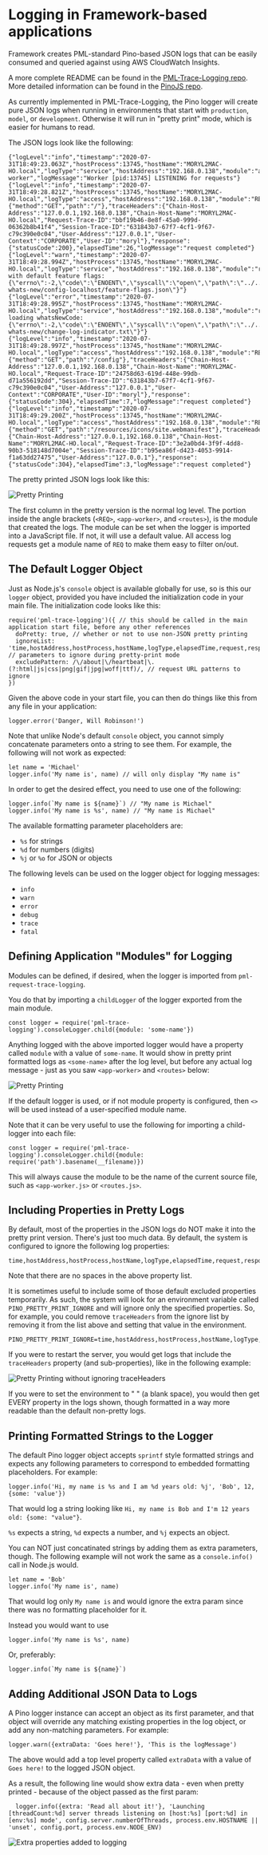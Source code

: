 # Logging in Framework-based applications

Framework creates PML-standard Pino-based JSON logs that can be easily consumed and queried against using AWS CloudWatch Insights.

A more complete README can be found in the [PML-Trace-Logging repo](https://bitbucket.pennmutual.com/projects/WEB/repos/pml-trace-logging/browse).  More detailed information can be found in the [PinoJS repo](https://github.com/pinojs/pino).

As currently implemented in PML-Trace-Logging, the Pino logger will create pure JSON logs when running in environments that start with `production`, `model`, or `development`.  Otherwise it will run in "pretty print" mode, which is easier for humans to read.

The JSON logs look like the following:

    {"logLevel":"info","timestamp":"2020-07-31T18:49:23.063Z","hostProcess":13745,"hostName":"MORYL2MAC-HO.local","logType":"service","hostAddress":"192.168.0.138","module":"app-worker","logMessage":"Worker [pid:13745] LISTENING for requests"}
    {"logLevel":"info","timestamp":"2020-07-31T18:49:28.821Z","hostProcess":13745,"hostName":"MORYL2MAC-HO.local","logType":"access","hostAddress":"192.168.0.138","module":"REQ","request":{"method":"GET","path":"/"},"traceHeaders":{"Chain-Host-Address":"127.0.0.1,192.168.0.138","Chain-Host-Name":"MORYL2MAC-HO.local","Request-Trace-ID":"bbf19b46-8e8f-45a0-999d-06362b8b41f4","Session-Trace-ID":"631843b7-67f7-4cf1-9f67-c79c390e0c04","User-Address":"127.0.0.1","User-Context":"CORPORATE","User-ID":"moryl"},"response":{"statusCode":200},"elapsedTime":26,"logMessage":"request completed"}
    {"logLevel":"warn","timestamp":"2020-07-31T18:49:28.994Z","hostProcess":13745,"hostName":"MORYL2MAC-HO.local","logType":"service","hostAddress":"192.168.0.138","module":"routes","logMessage":"Starting with default feature flags: {\"errno\":-2,\"code\":\"ENOENT\",\"syscall\":\"open\",\"path\":\"../../insight-whats-new/config-localhost/feature-flags.json\"}"}
    {"logLevel":"error","timestamp":"2020-07-31T18:49:28.995Z","hostProcess":13745,"hostName":"MORYL2MAC-HO.local","logType":"service","hostAddress":"192.168.0.138","module":"routes","logMessage":"Error loading whatsNewCode: {\"errno\":-2,\"code\":\"ENOENT\",\"syscall\":\"open\",\"path\":\"../../insight-whats-new/change-log-indicator.txt\"}"}
    {"logLevel":"info","timestamp":"2020-07-31T18:49:28.997Z","hostProcess":13745,"hostName":"MORYL2MAC-HO.local","logType":"access","hostAddress":"192.168.0.138","module":"REQ","request":{"method":"GET","path":"/config"},"traceHeaders":{"Chain-Host-Address":"127.0.0.1,192.168.0.138","Chain-Host-Name":"MORYL2MAC-HO.local","Request-Trace-ID":"24758d63-619d-448e-99db-d71a556192dd","Session-Trace-ID":"631843b7-67f7-4cf1-9f67-c79c390e0c04","User-Address":"127.0.0.1","User-Context":"CORPORATE","User-ID":"moryl"},"response":{"statusCode":304},"elapsedTime":7,"logMessage":"request completed"}
    {"logLevel":"info","timestamp":"2020-07-31T18:49:29.200Z","hostProcess":13745,"hostName":"MORYL2MAC-HO.local","logType":"access","hostAddress":"192.168.0.138","module":"REQ","request":{"method":"GET","path":"/resources/icons/site.webmanifest"},"traceHeaders":{"Chain-Host-Address":"127.0.0.1,192.168.0.138","Chain-Host-Name":"MORYL2MAC-HO.local","Request-Trace-ID":"3e2a0bd4-3f9f-4dd8-90b3-518148d7004e","Session-Trace-ID":"b95ea86f-d423-4053-9914-f1a63dd27475","User-Address":"127.0.0.1"},"response":{"statusCode":304},"elapsedTime":3,"logMessage":"request completed"}

The pretty printed JSON logs look like this:

![Pretty Printing](README_IMAGES/README_LOGGING_pretty.png)

The first column in the pretty version is the normal log level.  The portion inside the angle brackets (`<REQ>`, `<app-worker>`, and `<routes>`), is the module that created the logs.  The module can be set when the logger is imported into a JavaScript file.  If not, it will use a default value.  All access log requests get a module name of `REQ` to make them easy to filter on/out.

## The Default Logger Object

Just as Node.js's `console` object is available globally for use, so is this our `logger` object, provided you have included the initialization code in your main file.  The initialization code looks like this:

    require('pml-trace-logging')({ // this should be called in the main application start file, before any other references
      doPretty: true, // whether or not to use non-JSON pretty printing
      ignoreList: 'time,hostAddress,hostProcess,hostName,logType,elapsedTime,request,response,module', // parameters to ignore during pretty-print mode
      excludePattern: /\/about|\/heartbeat|\.(?:html|js|css|png|gif|jpg|woff|ttf)/, // request URL patterns to ignore
    })

Given the above code in your start file, you can then do things like this from any file in your application:

    logger.error('Danger, Will Robinson!')

Note that unlike Node's default `console` object, you cannot simply concatenate parameters onto a string to see them.  For example, the following will not work as expected:

    let name = 'Michael'
    logger.info('My name is', name) // will only display "My name is"

In order to get the desired effect, you need to use one of the following:

    logger.info(`My name is ${name}`) // "My name is Michael"
    logger.info('My name is %s', name) // "My name is Michael"

The available formatting parameter placeholders are:

- `%s` for strings
- `%d` for numbers (digits)
- `%j` or `%o` for JSON or objects

The following levels can be used on the logger object for logging messages:

- `info`
- `warn`
- `error`
- `debug`
- `trace`
- `fatal`

## Defining Application "Modules" for Logging

Modules can be defined, if desired, when the logger is imported from `pml-request-trace-logging`.

You do that by importing a `childLogger` of the logger exported from the main module.

    const logger = require('pml-trace-logging').consoleLogger.child({module: 'some-name'})

Anything logged with the above imported logger would have a property called `module` with a value of `some-name`.  It would show in pretty print formatted logs as `<some-name>` after the log level, but before any actual log message - just as you saw `<app-worker>` and `<routes>` below:

![Pretty Printing](README_IMAGES/README_LOGGING_pretty.png)

If the default logger is used, or if not module property is configured, then `<>` will be used instead of a user-specified module name.

Note that it can be very useful to use the following for importing a child-logger into each file:

    const logger = require('pml-trace-logging').consoleLogger.child({module: require('path').basename(__filename)})

This will always cause the module to be the name of the current source file, such as `<app-worker.js>` or `<routes.js>`.

## Including Properties in Pretty Logs

By default, most of the properties in the JSON logs do NOT make it into the pretty print version.  There's just too much data.  By default, the system is configured to ignore the following log properties:

    time,hostAddress,hostProcess,hostName,logType,elapsedTime,request,response,module,traceHeaders
    
Note that there are no spaces in the above property list.

It is sometimes useful to include some of those default excluded properties temporarily.  As such, the system will look for an environment variable called `PINO_PRETTY_PRINT_IGNORE` and will ignore only the specified properties.  So, for example, you could remove `traceHeaders` from the ignore list by removing it from the list above and setting that value in the environment.

    PINO_PRETTY_PRINT_IGNORE=time,hostAddress,hostProcess,hostName,logType,elapsedTime,request,response,module
    
If you were to restart the server, you would get logs that include the `traceHeaders` property (and sub-properties), like in the following example:

![Pretty Printing without ignoring traceHeaders](README_IMAGES/README_LOGGING_pretty2.png)

If you were to set the environment to " " (a blank space), you would then get EVERY property in the logs shown, though formatted in a way more readable than the default non-pretty logs.

## Printing Formatted Strings to the Logger

The default Pino logger object accepts `sprintf` style formatted strings and expects any following parameters to correspond to embedded formatting placeholders.  For example:

    logger.info('Hi, my name is %s and I am %d years old: %j', 'Bob', 12, {some: 'value'})
    
That would log a string looking like `Hi, my name is Bob and I'm 12 years old: {some: "value"}`.

`%s` expects a string, `%d` expects a number, and `%j` expects an object.

You can NOT just concatinated strings by adding them as extra parameters, though.  The following example will not work the same as a `console.info()` call in Node.js would.

    let name = 'Bob'
    logger.info('My name is', name)
    
That would log only `My name is` and would ignore the extra param since there was no formatting placeholder for it.

Instead you would want to use

    logger.info('My name is %s', name)
    
Or, preferably:

    logger.info(`My name is ${name}`)
    
## Adding Additional JSON Data to Logs

A Pino logger instance can accept an object as its first parameter, and that object will override any matching existing properties in the log object, or add any non-matching parameters.  For example:

    logger.warn({extraData: 'Goes here!'}, 'This is the logMessage')
    
The above would add a top level property called `extraData` with a value of `Goes here!` to the logged JSON object.

As a result, the following line would show extra data - even when pretty printed - because of the object passed as the first param:

      logger.info({extra: 'Read all about it!'}, 'Launching [threadCount:%d] server threads listening on [host:%s] [port:%d] in [env:%s] mode', config.server.numberOfThreads, process.env.HOSTNAME || 'unset', config.port, process.env.NODE_ENV)

![Extra properties added to logging](README_IMAGES/README_LOGGING_extra.png)

